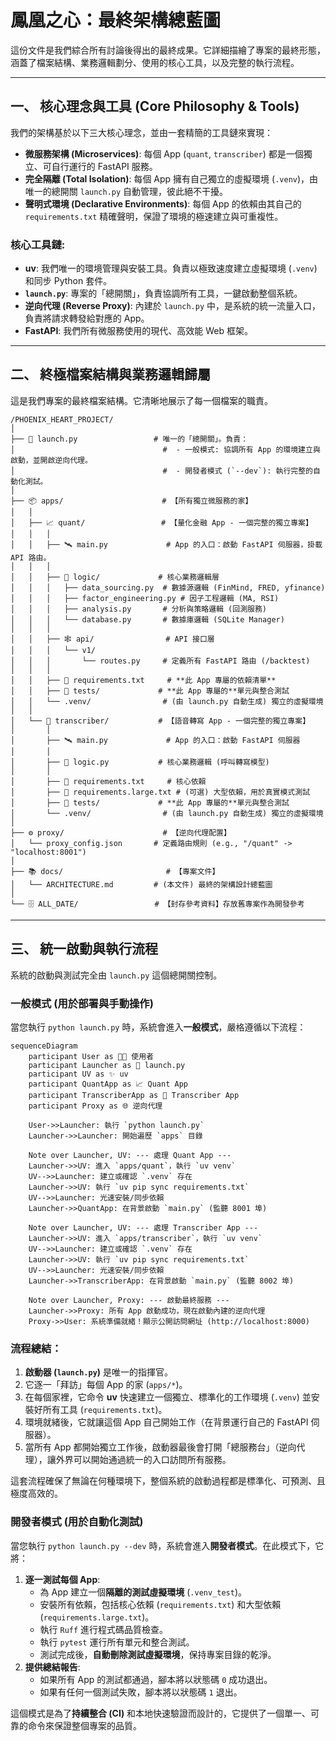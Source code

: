 # 鳳凰之心：最終架構總藍圖

這份文件是我們綜合所有討論後得出的最終成果。它詳細描繪了專案的最終形態，涵蓋了檔案結構、業務邏輯劃分、使用的核心工具，以及完整的執行流程。

---

## 一、 核心理念與工具 (Core Philosophy & Tools)

我們的架構基於以下三大核心理念，並由一套精簡的工具鏈來實現：

- **微服務架構 (Microservices)**: 每個 App (`quant`, `transcriber`) 都是一個獨立、可自行運行的 FastAPI 服務。
- **完全隔離 (Total Isolation)**: 每個 App 擁有自己獨立的虛擬環境 (`.venv`)，由唯一的總開關 `launch.py` 自動管理，彼此絕不干擾。
- **聲明式環境 (Declarative Environments)**: 每個 App 的依賴由其自己的 `requirements.txt` 精確聲明，保證了環境的極速建立與可重複性。

### 核心工具鏈:

- **uv**: 我們唯一的環境管理與安裝工具。負責以極致速度建立虛擬環境 (`.venv`) 和同步 Python 套件。
- **`launch.py`**: 專案的「總開關」，負責協調所有工具，一鍵啟動整個系統。
- **逆向代理 (Reverse Proxy)**: 內建於 `launch.py` 中，是系統的統一流量入口，負責將請求轉發給對應的 App。
- **FastAPI**: 我們所有微服務使用的現代、高效能 Web 框架。

---

## 二、 終極檔案結構與業務邏輯歸屬

這是我們專案的最終檔案結構。它清晰地展示了每一個檔案的職責。

```
/PHOENIX_HEART_PROJECT/
│
├── 🚀 launch.py                 # 唯一的「總開關」。負責：
│                                 #  - 一般模式: 協調所有 App 的環境建立與啟動，並開啟逆向代理。
│                                 #  - 開發者模式 (`--dev`): 執行完整的自動化測試。
│
├── 📦 apps/                      # 【所有獨立微服務的家】
│   │
│   ├── 📈 quant/                 # 【量化金融 App - 一個完整的獨立專案】
│   │   │
│   │   ├── 🛰️ main.py             # App 的入口：啟動 FastAPI 伺服器，掛載 API 路由。
│   │   │
│   │   ├── 🧠 logic/             # 核心業務邏輯層
│   │   │   ├── data_sourcing.py  # 數據源邏輯 (FinMind, FRED, yfinance)
│   │   │   ├── factor_engineering.py # 因子工程邏輯 (MA, RSI)
│   │   │   ├── analysis.py       # 分析與策略邏輯 (回測服務)
│   │   │   └── database.py       # 數據庫邏輯 (SQLite Manager)
│   │   │
│   │   ├── 🕸️ api/                # API 接口層
│   │   │   └── v1/
│   │   │       └── routes.py     # 定義所有 FastAPI 路由 (/backtest)
│   │   │
│   │   ├── 📜 requirements.txt     # **此 App 專屬的依賴清單**
│   │   ├── 🧪 tests/             # **此 App 專屬的**單元與整合測試
│   │   └── .venv/                # (由 launch.py 自動生成) 獨立的虛擬環境
│   │
│   └── 🎤 transcriber/           # 【語音轉寫 App - 一個完整的獨立專案】
│       │
│       ├── 🛰️ main.py             # App 的入口：啟動 FastAPI 伺服器
│       │
│       ├── 🧠 logic.py           # 核心業務邏輯 (呼叫轉寫模型)
│       │
│       ├── 📜 requirements.txt     # 核心依賴
│       ├── 📜 requirements.large.txt # (可選) 大型依賴，用於真實模式測試
│       ├── 🧪 tests/             # **此 App 專屬的**單元與整合測試
│       └── .venv/                # (由 launch.py 自動生成) 獨立的虛擬環境
│
├── ⚙️ proxy/                      # 【逆向代理配置】
│   └── proxy_config.json       # 定義路由規則 (e.g., "/quant" -> "localhost:8001")
│
├── 📚 docs/                       # 【專案文件】
│   └── ARCHITECTURE.md         # (本文件) 最終的架構設計總藍圖
│
└── 🗄️ ALL_DATE/                 # 【封存參考資料】存放舊專案作為開發參考
```

---

## 三、 統一啟動與執行流程

系統的啟動與測試完全由 `launch.py` 這個總開關控制。

### 一般模式 (用於部署與手動操作)

當您執行 `python launch.py` 時，系統會進入**一般模式**，嚴格遵循以下流程：

```mermaid
sequenceDiagram
    participant User as 👨‍💻 使用者
    participant Launcher as 🚀 launch.py
    participant UV as ✨ uv
    participant QuantApp as 📈 Quant App
    participant TranscriberApp as 🎤 Transcriber App
    participant Proxy as 🌐 逆向代理

    User->>Launcher: 執行 `python launch.py`
    Launcher->>Launcher: 開始遍歷 `apps` 目錄

    Note over Launcher, UV: --- 處理 Quant App ---
    Launcher->>UV: 進入 `apps/quant`，執行 `uv venv`
    UV-->>Launcher: 建立或確認 `.venv` 存在
    Launcher->>UV: 執行 `uv pip sync requirements.txt`
    UV-->>Launcher: 光速安裝/同步依賴
    Launcher->>QuantApp: 在背景啟動 `main.py` (監聽 8001 埠)

    Note over Launcher, UV: --- 處理 Transcriber App ---
    Launcher->>UV: 進入 `apps/transcriber`，執行 `uv venv`
    UV-->>Launcher: 建立或確認 `.venv` 存在
    Launcher->>UV: 執行 `uv pip sync requirements.txt`
    UV-->>Launcher: 光速安裝/同步依賴
    Launcher->>TranscriberApp: 在背景啟動 `main.py` (監聽 8002 埠)

    Note over Launcher, Proxy: --- 啟動最終服務 ---
    Launcher->>Proxy: 所有 App 啟動成功，現在啟動內建的逆向代理
    Proxy->>User: 系統準備就緒！顯示公開訪問網址 (http://localhost:8000)
```

### 流程總結：

1.  **啟動器 (`launch.py`)** 是唯一的指揮官。
2.  它逐一「拜訪」每個 App 的家 (`apps/*`)。
3.  在每個家裡，它命令 **uv** 快速建立一個獨立、標準化的工作環境 (`.venv`) 並安裝好所有工具 (`requirements.txt`)。
4.  環境就緒後，它就讓這個 App 自己開始工作（在背景運行自己的 FastAPI 伺服器）。
5.  當所有 App 都開始獨立工作後，啟動器最後會打開「總服務台」（逆向代理），讓外界可以開始通過統一的入口訪問所有服務。

這套流程確保了無論在何種環境下，整個系統的啟動過程都是標準化、可預測、且極度高效的。

### 開發者模式 (用於自動化測試)

當您執行 `python launch.py --dev` 時，系統會進入**開發者模式**。在此模式下，它將：

1.  **逐一測試每個 App**:
    -   為 App 建立一個**隔離的測試虛擬環境** (`.venv_test`)。
    -   安裝所有依賴，包括核心依賴 (`requirements.txt`) 和大型依賴 (`requirements.large.txt`)。
    -   執行 `Ruff` 進行程式碼品質檢查。
    -   執行 `pytest` 運行所有單元和整合測試。
    -   測試完成後，**自動刪除測試虛擬環境**，保持專案目錄的乾淨。
2.  **提供總結報告**:
    -   如果所有 App 的測試都通過，腳本將以狀態碼 `0` 成功退出。
    -   如果有任何一個測試失敗，腳本將以狀態碼 `1` 退出。

這個模式是為了**持續整合 (CI)** 和本地快速驗證而設計的，它提供了一個單一、可靠的命令來保證整個專案的品質。
